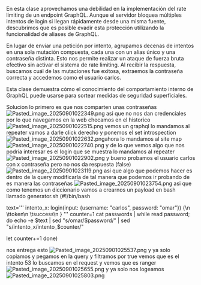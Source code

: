 En esta clase aprovechamos una debilidad en la implementación del rate limiting de un endpoint GraphQL. Aunque el servidor bloquea múltiples intentos de login si llegan rápidamente desde una misma fuente, descubrimos que es posible evadir esta protección utilizando la funcionalidad de aliases de GraphQL.

En lugar de enviar una petición por intento, agrupamos decenas de intentos en una sola mutación compuesta, cada una con un alias único y una contraseña distinta. Esto nos permite realizar un ataque de fuerza bruta efectivo sin activar el sistema de rate limiting. Al recibir la respuesta, buscamos cuál de las mutaciones fue exitosa, extraemos la contraseña correcta y accedemos como el usuario carlos.

Esta clase demuestra cómo el conocimiento del comportamiento interno de GraphQL puede usarse para sortear medidas de seguridad superficiales.

Solucion
lo primero es que nos comparten unas contraseñas
![Pasted_image_20250901022349.png](/Imagenes/Pasted_image_20250901022349.png)
asi que no nos dan credenciales por lo que navegamos en la web checamos en el historico
![Pasted_image_20250901022515.png](/Imagenes/Pasted_image_20250901022515.png)
vemos un graphql lo mandamos al repeater
vamos a darle click derecho y ponemos el set introspection
![Pasted_image_20250901022632.png](/Imagenes/Pasted_image_20250901022632.png)ahora lo mandamos al site map
![Pasted_image_20250901022740.png](/Imagenes/Pasted_image_20250901022740.png)
y de lo que vemos algo que nos podria interesar es el login que se muestra lo mandamos al repeater
![Pasted_image_20250901022902.png](/Imagenes/Pasted_image_20250901022902.png)
y bueno probamos el usuario carlos con x contraseña pero no nos da respuesta (false)
![Pasted_image_20250901023119.png](/Imagenes/Pasted_image_20250901023119.png)
asi que algo que podemos hacer es dentro de la query modificarla
de tal manera que podemos ir probando de es manera las contraseñas
![Pasted_image_20250901023754.png](/Imagenes/Pasted_image_20250901023754.png)
asi que como tenemos un diccionario vamos a crearnos un payload en bash llamado generator.sh
(#!/bin/bash

text='''
intento_x: login(input: {username: "carlos", password: "omar"}) {\n
\ttoken\n
\tsuccess\n
}
'''
counter=1
cat passwords | while read password; do
  echo -e $text | sed "s/omar/$password/" | sed "s/intento_x/intento_$counter/"

  let counter+=1
done)

nos entrega esto
![Pasted_image_20250901025537.png](/Imagenes/Pasted_image_20250901025537.png)
y ya solo copiamos y pegamos en la query y filtramos por true vemos que es el intento 53 lo buscamos en el  request y vemos que es ranger
![Pasted_image_20250901025655.png](/Imagenes/Pasted_image_20250901025655.png)
y ya solo nos logeamos
![Pasted_image_20250901025803.png](/Imagenes/Pasted_image_20250901025803.png)
